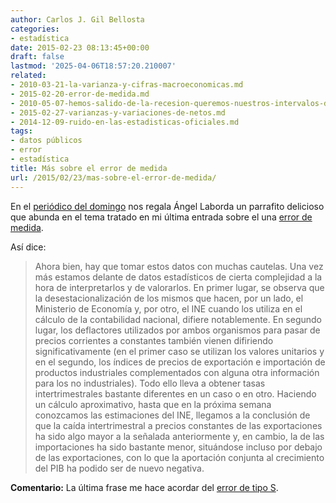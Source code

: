 ```yaml
---
author: Carlos J. Gil Bellosta
categories:
- estadística
date: 2015-02-23 08:13:45+00:00
draft: false
lastmod: '2025-04-06T18:57:20.210007'
related:
- 2010-03-21-la-varianza-y-cifras-macroeconomicas.md
- 2015-02-20-error-de-medida.md
- 2010-05-07-hemos-salido-de-la-recesion-queremos-nuestros-intervalos-de-confianza.md
- 2015-02-27-varianzas-y-variaciones-de-netos.md
- 2014-12-09-ruido-en-las-estadisticas-oficiales.md
tags:
- datos públicos
- error
- estadística
title: Más sobre el error de medida
url: /2015/02/23/mas-sobre-el-error-de-medida/
---
```


En el [periódico del domingo](http://economia.elpais.com/economia/2015/02/20/actualidad/1424451143_267060.html) nos regala Ángel Laborda un parrafito delicioso que abunda en el tema tratado en mi última entrada sobre el  una [error de medida](http://www.datanalytics.com/2015/02/20/error-de-medida/).

Así dice:

>Ahora bien, hay que tomar estos datos con muchas cautelas. Una vez más estamos delante de datos estadísticos de cierta complejidad a la hora de interpretarlos y de valorarlos. En primer lugar, se observa que la desestacionalización de los mismos que hacen, por un lado, el Ministerio de Economía y, por otro, el INE cuando los utiliza en el cálculo de la contabilidad nacional, difiere notablemente. En segundo lugar, los deflactores utilizados por ambos organismos para pasar de precios corrientes a constantes también vienen difiriendo significativamente (en el primer caso se utilizan los valores unitarios y en el segundo, los índices de precios de exportación e importación de productos industriales complementados con alguna otra información para los no industriales). Todo ello lleva a obtener tasas intertrimestrales bastante diferentes en un caso o en otro. Haciendo un cálculo aproximativo, hasta que en la próxima semana conozcamos las estimaciones del INE, llegamos a la conclusión de que la caída intertrimestral a precios constantes de las exportaciones ha sido algo mayor a la señalada anteriormente y, en cambio, la de las importaciones ha sido bastante menor, situándose incluso por debajo de las exportaciones, con lo que la aportación conjunta al crecimiento del PIB ha podido ser de nuevo negativa.

**Comentario:** La última frase me hace acordar del [error de tipo S](http://www.stat.columbia.edu/~gelman/research/published/francis8.pdf).